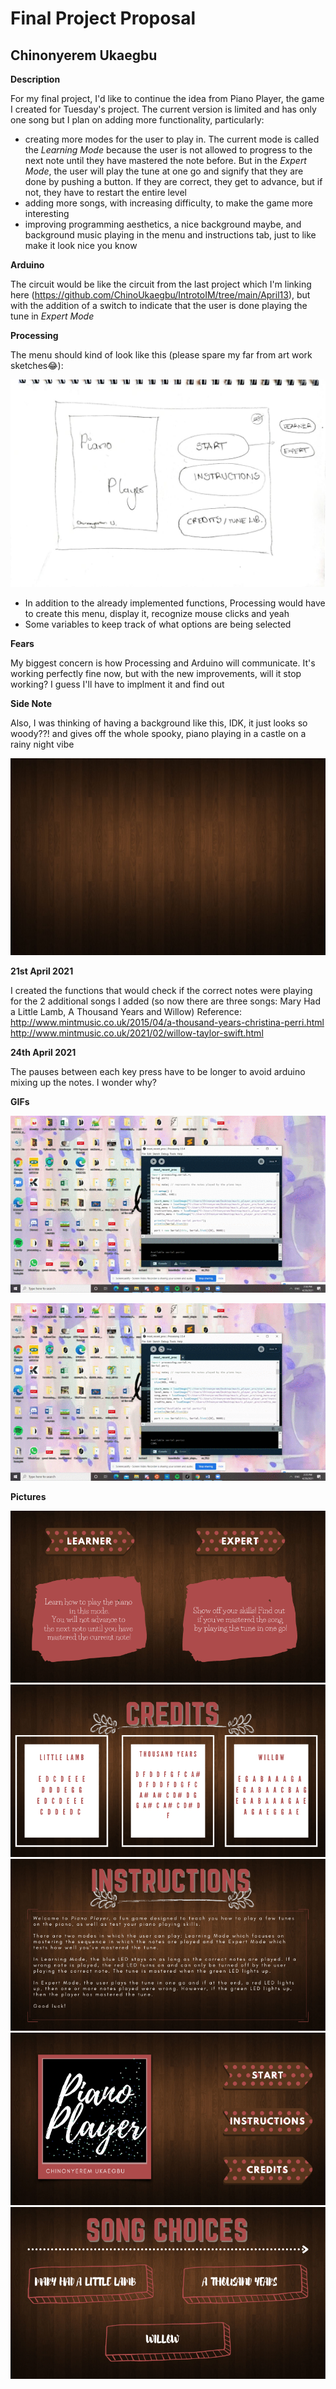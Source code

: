 # Final Project Proposal

## Chinonyerem Ukaegbu

**Description**

For my final project, I'd like to continue the idea from Piano Player, the game I created for Tuesday's project.
The current version is limited and has only one song but I plan on adding more functionality, particularly:
+ creating more modes for the user to play in. The current mode is called the *Learning Mode* because the user is not allowed to progress to the next note until they have mastered the note before. But in the *Expert Mode*, the user will play the tune at one go and signify that they are done by pushing a button. If they are correct, they get to advance, but if not, they have to restart the entire level
+ adding more songs, with increasing difficulty, to make the game more interesting
+ improving programming aesthetics, a nice background maybe, and background music playing in the menu and instructions tab, just to like make it look nice you know

**Arduino**

The circuit would be like the circuit from the last project which I'm linking here (https://github.com/ChinoUkaegbu/IntrotoIM/tree/main/April13), but with the addition of a switch to indicate that the user is done playing the tune in *Expert Mode*

**Processing**

The menu should kind of look like this (please spare my far from art work sketches😂):

![Menu_Draft](images/Menu_Draft.jpeg)

+ In addition to the already implemented functions, Processing would have to create this menu, display it, recognize mouse clicks and yeah
+ Some variables to keep track of what options are being selected

**Fears**

My biggest concern is how Processing and Arduino will communicate. It's working perfectly fine now, but with the new improvements, will it stop working? I guess I'll have to implment it and find out

**Side Note**

Also, I was thinking of having a background like this, IDK, it just looks so woody??! and gives off the whole spooky, piano playing in a castle on a rainy night vibe

![Background_Maybe](images/Background_Maybe.jpg)

**21st April 2021**

I created the functions that would check if the correct notes were playing for the 2 additional songs I added (so now there are three songs: Mary Had a Little Lamb, A Thousand Years and Willow)
Reference: http://www.mintmusic.co.uk/2015/04/a-thousand-years-christina-perri.html
http://www.mintmusic.co.uk/2021/02/willow-taylor-swift.html

**24th April 2021**

The pauses between each key press have to be longer to avoid arduino mixing up the notes. I wonder why?

**GIFs**

![creditsDemo](images/credits_demo.gif)

![instructionsDemo](images/instructions_demo.gif)

**Pictures**

![level_menu](images/level_menu.png)
![credits_menu](images/credits_menu.png)
![instructions_menu](images/instructions_menu.png)
![start_menu](images/start_menu.png)
![song_menu](images/song_menu.png)
